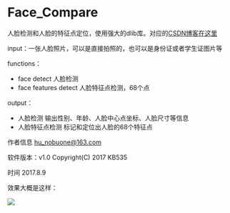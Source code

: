 # Face_Compare

人脸检测和人脸的特征点定位，使用强大的dlib库。对应的[CSDN博客在这里](http://blog.csdn.net/baolinq/article/details/77140574)

input：一张人脸照片，可以是直接拍照的，也可以是身份证或者学生证图片等

functions：
 * face detect 人脸检测
 * face features detect 人脸特征点检测，68个点


output：
* 人脸检测 输出性别、年龄、人脸中心点坐标、人脸尺寸等信息
* 人脸特征点检测 标记和定位出人脸的68个特征点


作者信息 hu_nobuone@163.com 

软件版本：v1.0  Copyright(C)  2017  KB535

时间 2017.8.9

效果大概是这样：

![](http://img.blog.csdn.net/20170930185541384?watermark/2/text/aHR0cDovL2Jsb2cuY3Nkbi5uZXQvYmFvbGlucQ==/font/5a6L5L2T/fontsize/400/fill/I0JBQkFCMA==/dissolve/70/gravity/Center)
